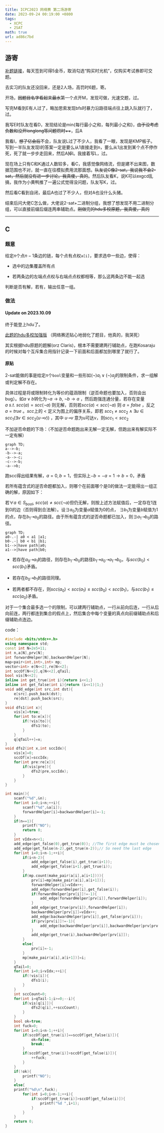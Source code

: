 ```yaml
---
title: ICPC2023 网络赛 第二场游寄
date: 2023-09-24 00:19:00 +0800
tags:
  - XCPC
  - 2SAT
math: true
url: ad86c7bd
---
```


## 游寄

[补题链接](https://pintia.cn/market/item/1705511462254264320)，每天签到可得5金币，取消勾选“购买时光机”，仅购买考试券即可交题。

去实习的队友还没回来，还是2人场，高罚时6题，寄。

<!--more-->

开场，~~因题目名字看起来最水~~第一个点开M，发现可做，光速交题，过。

写完M看到E有人过了，略加思索发现bfs时暴力沿路径端点往上跳入队就行了，过。

我写E时队友在看D，发现结论是min{每行最小之和，每列最小之和}，~~由于没考虑负数和没开longlong等问题罚时++~~，后A

我看I，~~想了亿会后~~不会，队友说L过了不少人，我看了一眼，发现是KMP板子。写到一半队友发现I的答案一定是要么从1直接走到n，要么从1出发到某个点不停作死，死了就一步步走回来，然后A掉I。我接着写L，过。

现在场上只有C和K通过人数较多，看C，我感觉像网络流，但是建不出来图，数据范围也不对，就一直在往模拟费用流那面想。~~队友说C像2-sat，我说我不会2-sat，然后就没有进一步讨论。我真傻，真的~~。然后队友看K，说K可以exgcd乱搞，我作为小黄鸭推了一遍公式觉得没问题，队友写K，过。

然后看C看到自闭，最后A也过了不少人，但对A也没什么头猪。

结束后问大佬C怎么做，大佬说2-sat+二进制分组，我想了想发现不用二进制分组，可以直接前缀后缀连两串辅助点。~~刚做完的hdu多校原题，我真傻，真的~~

---

## C

### 题意

给定$n$个点$n-1$条边的链，每个点有点权`a[i]`，要求选中一些边，使得：

- 选中的边集覆盖所有点

- 若两条边的左端点点权与右端点点权都相等，那么这两条边不能一起选

判断是否有解，若有，输出任意一组。

### 做法

#### Update on 2023.10.09

终于能登上hdu了。

[此题的hdu多校加强版](https://acm.hdu.edu.cn/showproblem.php?pid=7308) （网络赛还贴心地弱化了题目，他真的，我哭死）

其实根据hdu原题的题解(orz Claris)，根本不需要建两行辅助点，在跑Kosaraju的时候对每个互斥集合用指针记录一下前面和后面都加到哪里了就行了。

#### 原贴

2-sat能做的事是给定$n$个`bool`变量和一些形如$(\neg) a_i \lor (\neg) a_j$的限制条件，求一组解或判定解不存在。

具体过程是将或限制转化为等价的蕴涵限制（逆否命题也要加入，否则会出bug）。如$a\lor b$转化为$\neg a \rightarrow b,\ \neg b \rightarrow a$ ，然后跑强连通分量，若存在变量 $a\ s.t.\ scc(a)=scc(\neg a)$ 则无解，否则若$scc(a)<scc(\neg a)$ 则 $a=false$ ，反之 $a=true$ 。$scc$上的 $<$ 定义为图上的偏序关系，即若 $scc_1\neq scc_2 \land \exists u \in scc_1 (\exists v \in scc_2 (u\dashrightarrow v))$ ，其中 $u\dashrightarrow v$ 意为u可达v，则$scc_1 < scc_2$

不加逆否命题的下场：（不加逆否命题跑出来无解一定无解，但跑出来有解实际不一定有解）

```mermaid
graph TD;
a-->-b;
-b-->-a;
-a-->-c;
-c-->-b;
-a-->b;
```

跑scc得出结果有解，$a=0,b=1$，但实际上$-b=-a=1\rightarrow b=0$，矛盾

若所有蕴含式的逆否命题都加入，则哪个在前面哪个是0的做法一定能得出一组正确的解，原因如下：

若$\forall a \in S_{bool},\ scc(a)\neq scc(\neg a)$但仍无解，则按上述方法赋值后，一定存在1连到0的边（否则得到合法解）。设$\exists a_0$为变量$a$赋值为$0$的点， $\exists b_1$为变量$b$赋值为$1$的点，存在$b_1\dashrightarrow a_0$的路径。由于所有蕴含式的逆否命题都已加入，则$\exists a_1\dashrightarrow b_0$的路径。

```mermaid
graph TD;
a0-.-| a0 < a1 |a1;
b0-.-| b0 < b1 |b1;
b1-->|have path|a0;
a1-->|have path|b0;
```

- 若存在$a_0\dashrightarrow a_1$的路径，则存在$b_1\dashrightarrow b_0$的路径$b_1\dashrightarrow a_0 \dashrightarrow a_1 \dashrightarrow b_0$，与$scc(b_0) < scc(b_1)$矛盾。

- 若存在$b_0\dashrightarrow b_1$的路径同理。

- 若两者都不存在，则$scc(a_0)<scc(a_1) \leq scc(b_0) < scc(b_1)$，与$scc(b_1)\leq scc(a_0)$矛盾。

对于一个集合最多选一个的限制，可以建两行辅助点，一行从前向后连，一行从后向前连，两行都连到集合的假点上，然后集合中每个变量的真点向前缀辅助点和后缀辅助点连边。

code：

```cpp
#include <bits/stdc++.h>
using namespace std;
const int N=2e5+11;
int n,a[N],prv[N];
int forwardHelper[N],backwardHelper[N];
map<pair<int,int>,int> mp;
vector<int> e[N<<2],re[N<<2];
int sccOf[N<<2],q[N<<2],qTail;
bool vis[N<<2];
inline int get_true(int i){return i<<1;}
inline int get_false(int i){return (i<<1)|1;}
void add_edge(int src,int dst){
    e[src].push_back(dst);
    re[dst].push_back(src);
}
void dfs1(int x){
    vis[x]=true;
    for(int to:e[x]){
        if(!vis[to]){
            dfs1(to);
        }
    }
    q[qTail++]=x;
}
void dfs2(int x,int sccIdx){
    vis[x]=0;
    sccOf[x]=sccIdx;
    for(int pre:re[x]){
        if(vis[pre]){
            dfs2(pre,sccIdx);
        }
    }
}

int main(){
    scanf("%d",&n);
    for(int i=0;i<n;++i){
        scanf("%d",&a[i]);
        forwardHelper[i]=backwardHelper[i]=-1;
    }
    if(n==1){
        printf("NO");
        return 0;
    }
    int vIdx=n<<1;
    add_edge(get_false(0),get_true(0)); //The first edge must be chosen to cover the first vertex 
    add_edge(get_false(n-2),get_true(n-2));// So need the last edge
    for(int i=0;i<n-1;++i){
        if(i<n-2){
            add_edge(get_false(i),get_true(i+1));
            add_edge(get_false(i+1),get_true(i));
        }
        if(mp.count(make_pair(a[i],a[i+1]))){
            prv[i]=mp[make_pair(a[i],a[i+1])];
            forwardHelper[i]=vIdx++;
            add_edge(forwardHelper[i],get_false(i));
            if(forwardHelper[prv[i]]!=-1){
                add_edge(forwardHelper[prv[i]],forwardHelper[i]);
            }
            add_edge(get_true(prv[i]),forwardHelper[i]);
            backwardHelper[prv[i]]=vIdx++;
            add_edge(backwardHelper[prv[i]],get_false(prv[i]));
            if(prv[prv[i]]!=-1){
                add_edge(backwardHelper[prv[i]],backwardHelper[prv[prv[i]]]);
            }
            add_edge(get_true(i),backwardHelper[prv[i]]);
        }
        else{
            prv[i]=-1;
        }
        mp[make_pair(a[i],a[i+1])]=i;
    }
    qTail=0;
    for(int i=0;i<vIdx;++i){
        if(!vis[i]){
            dfs1(i);
        }
    }
    int sccCount=0;
    for(int i=qTail-1;i>=0;--i){
        if(vis[q[i]]){
            dfs2(q[i],++sccCount);
        }
    }
    bool ok=true;
    int fuck=0;
    for(int i=0;i<n-1;++i){
        if(sccOf[get_true(i)]==sccOf[get_false(i)]){
            ok=false;
            break;
        }
        if(sccOf[get_true(i)]>sccOf[get_false(i)]){
            ++fuck;
        }
    }
    if(!ok){
        printf("NO");
    }
    else{
    printf("%d\n",fuck);
        for(int i=0;i<n-1;++i){
            if(sccOf[get_true(i)]>sccOf[get_false(i)]){
                printf("%d ",i+1);
            }
        }
    }
    return 0;
}
```

